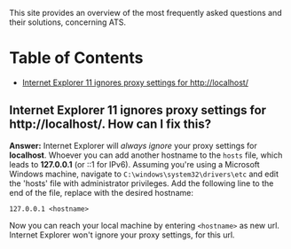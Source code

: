 This site provides an overview of the most frequently asked questions and their solutions, concerning ATS.

# Table of Contents

* [Internet Explorer 11 ignores proxy settings for http://localhost/](FAQ#internet-explorer-11-ignores-proxy-settings-for-httplocalhost)

## Internet Explorer 11 ignores proxy settings for http://localhost/. How can I fix this?

**Answer:** Internet Explorer will _always ignore_ your proxy settings for **localhost**. Whoever you can add another hostname to the `hosts` file, which leads to **127.0.0.1** (or ::1 for IPv6). Assuming you're using a Microsoft Windows machine, navigate to  `C:\windows\system32\drivers\etc` and edit the 'hosts' file with administrator privileges.
Add the following line to the end of the file, replace <hostname> with the desired hostname: 
```
127.0.0.1 <hostname> 
```
Now you can reach your local machine by entering `<hostname>` as new url. Internet Explorer won't ignore your proxy settings, for this url.